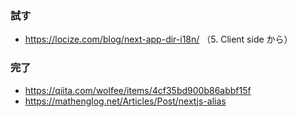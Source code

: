 ### 試す

- https://locize.com/blog/next-app-dir-i18n/ （5. Client side から）

### 完了

- https://qiita.com/wolfee/items/4cf35bd900b86abbf15f
- https://mathenglog.net/Articles/Post/nextjs-alias
